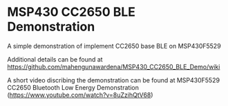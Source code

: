 # MSP430 CC2650 BLE Demonstration
 A simple demonstration of implement CC2650 base BLE on MSP430F5529    
 
 Additional details can be found at https://github.com/mahengunawardena/MSP430_CC2650_BLE_Demo/wiki
 
 A short video discribing the demonstration can be found at MSP430F5529 CC2650 Bluetooth Low Energy Demonstration (https://www.youtube.com/watch?v=8uZzihQtV68)
